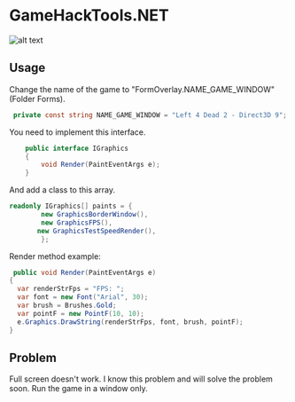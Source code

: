 # GameHackTools.NET

![alt text](https://github.com/Cosmic-1/OverlayWindow.NET/blob/master/Image/Img.jpg)

## Usage
Change the name of the game to "FormOverlay.NAME_GAME_WINDOW" (Folder Forms).
```C#
 private const string NAME_GAME_WINDOW = "Left 4 Dead 2 - Direct3D 9";
```
You need to implement this interface.
```C#
    public interface IGraphics
    {
        void Render(PaintEventArgs e);
    }
```

And add a class to this array.
```C#
readonly IGraphics[] paints = {
        new GraphicsBorderWindow(),
        new GraphicsFPS(),
       new GraphicsTestSpeedRender(),
        };
```
Render method example:

```C#
 public void Render(PaintEventArgs e)
{
  var renderStrFps = "FPS: ";
  var font = new Font("Arial", 30);
  var brush = Brushes.Gold;
  var pointF = new PointF(10, 10);
  e.Graphics.DrawString(renderStrFps, font, brush, pointF);
}
```

## Problem
Full screen doesn't work.
I know this problem and will solve the problem soon.
Run the game in a window only. 
